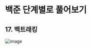 # 백준 단계별로 풀어보기
## 17. 백트래킹

![image](https://github.com/user-attachments/assets/5538f12f-64ae-4103-a699-cab95476b71f)
